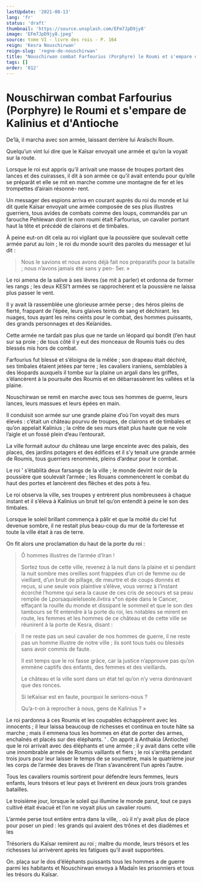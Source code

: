 ```yaml
---
lastUpdate: '2021-08-13'
lang: 'fr'
status: 'draft'
thumbnail: 'https://source.unsplash.com/EFm7JpD9jy8'
image: 'EFm7JpD9jy8.jpeg'
source: tome VI - livre des rois - P. 164
reign: 'Kesra Nouschirwan'
reign-slug: 'regne-de-nouschirwan'
title: "Nouschirwan combat Farfourius (Porphyre) le Roumi et s'empare de Kalinius et d'Antioche | Le Livre des Rois | Shâhnâmeh"
tags: []
order: '012'
---
```


<!-- LTeX: language=fr -->

# Nouschirwan combat Farfourius (Porphyre) le Roumi et s'empare de Kalinius et d'Antioche

De’là, il marcha avec son armée, laissant derrière lui Araïschi Roum.

Quelqu’un vint lui dire que le Kaïsar envoyait une armée et qu’on la voyait sur la route.

Lorsque le roi eut appris qu’il arrivait une masse de troupes portant des lances et des cuirasses, il dit à son armée ce qu’il avait entendu pour qu’elle se préparât et elle se mit en marche comme une montagne de fer et les trompettes d’airain résonnè-
rent.

Un messager des espions arriva en courant auprès du roi du monde et lui dit quele Kaïsar envoyait une armée composée de ses plus illustres guerriers, tous avides de combats comme des loups, commandés par un farouche Pehlewan dont le nom roumi était Farfourius, un cavalier portant haut la tête et précédé de clairons et de timbales.

À peine eut-on dit cela au roi vigilant que la poussière que soulevait cette armée parut au loin ; le roi du monde sourit des paroles du messager et lui dit :

> Nous le savions et nous avons déjà fait nos préparatifs pour la bataille ; nous n’avons jamais été sans y pen-
5er. »

Le roi amena de la salive à ses lèvres (se mit à parler) et ordonna de former les rangs ; les deux KESl’t armées se rapprochèrent et la poussière ne laissa plus passer le vent.

Il y avait là rassemblée une glorieuse armée perse ; des héros pleins de fierté, frappant de l’épée, leurs glaives teints de sang et déchirant. les nuages, tous ayant les reins ceints pour le combat, des hommes puissants, des grands personnages et des Keïanides.

Cette armée ne tardait pas plus que ne tarde un léopard qui bondit (l’en haut sur sa proie ; de tous côté il y eut des monceaux de Roumis tués ou des blessés mis hors de combat.

Farfourius fut blessé et s’éloigna de la mêlée ; son drapeau était déchiré, ses timbales étaient jetées par terre ; les cavaliers iraniens, semblables à des léopards auxquels il tombe sur la plaine un argali dans les griffes, s’élancèrent à la poursuite des Roumis et en débarrassèrent les vallées et la plaine.

Nouschirwan se remit en marche avec tous ses hommes de guerre, leurs lances, leurs massues et leurs épées en main.

Il conduisit son armée sur une grande plaine d’où l’on voyait des murs élevés : c’était un château pourvu de troupes, de clairons et de timbales et qu’on appelait Kalinius ; la crête de ses murs était plus haute que ne vole l’aigle et un fossé plein d’eau l’entourait.

La ville formait autour du château une large enceinte avec des palais, des places, des jardins potagers et des édifices et il s’y tenait une grande armée de Roumis, tous guerriers renommés, pleins d’ardeur pour le combat.

Le roi ’
s’établità deux farsangs de la ville ; le monde devint noir de la poussière que soulevait l’armée ; les Rouans commencèrent le combat du haut des portes et lancèrent des flèches et des pots à feu.

Le roi observa la ville, ses troupes y entrèrent plus nombreusees à chaque instant et il s’éleva à Kalinius un bruit tel qu’on entendit à peine le son des timbales.

Lorsque le soleil brillant commença à pâlir et que la moitié du ciel fut devenue sombre, il ne restait plus beau-coup du mur de la forteresse et toute la ville était à ras de terre.

On fit alors une proclamation du haut de la porte du roi :

> Ô hommes illustres de l’armée d’Iran !
>
> Sortez tous de cette ville, revenez à la nuit dans la plaine et si pendant la nuit sombre mes oreilles sont frappées d’un cri de femme ou de vieillard, d’un bruit de pillage, de meurtre et de coups donnés et reçus, si une seule voix plaintive s’élève, vous verrez à l’instant écorché l’homme qui sera la cause de ces cris de secours et sa peau remplie de Lporsaquielelseole.il»tira s\*on épée dans le Cancer, effaçant la rouille du monde et dissipant le sommeil et que le son des tambours se fit entendre à la porte du roi, les notables se mirent en route, les femmes et les hommes de ce château et de cette ville se réunirent à la porte de Kesra, disant :

> Il ne reste pas un seul cavalier de nos hommes de guerre, il ne reste pas un homme illustre de notre ville ; ils sont tous tués ou blessés sans avoir commis de faute.
>
> Il est temps que le roi fasse grâce, car la justice n’approuve pas qu’on emmène captifs des enfants, des femmes et des vieillards.
>
> Le château et la ville sont dans un état tel qu’on n’y verra dorénavant que des ronces.
>
> Si leKaïsar est en faute, pourquoi le serions-nous ?
>
> Qu’a-t-on à reprocher à nous, gens de Kalinius ? »

Le roi pardonna à ces Roumis et les coupables échappèrent avec les innocents ; il leur laissa beaucoup de richesses et continua en toute hâte sa marche ; mais il emmena tous les hommes en état de porter des armes, enchaînés et placés sur des éléphants. ’ .
On apprit à Anthakia (Antioche) que le roi arrivait avec des éléphants et une armée ; il y avait dans cette ville une innombrable armée de Roumis vaillants et fiers ; le roi s’arrêta pendant trois jours pour leur laisser le temps de se soumettre, mais le quatrième jour les corps de l’armée des braves de l’Iran s’avancèrent l’un après l’autre.

Tous les cavaliers roumis sortirent pour défendre leurs femmes, leurs enfants, leurs trésors et leur pays et livrèrent en deux jours trois grandes batailles.

Le troisième jour, lorsque le soleil qui illumine le monde parut, tout ce pays cultivé était évacué et l’on ne voyait plus un cavalier roumi.

L’armée perse tout entière entra dans la ville,
. où il n’y avait plus de place pour poser un pied : les grands qui avaient des trônes et des diadèmes et les

Trésoriers du Kaïsar remirent au roi ; maître du monde, leurs trésors et les richesses lui arrivèrent après les fatigues qu’il avait supportées.

On. plaça sur le dos d’éléphants puissants tous les hommes a de guerre parmi les habitants et Nouschirwan envoya à Madaïn les prisonniers et tous les trésors du Kaïsar.
